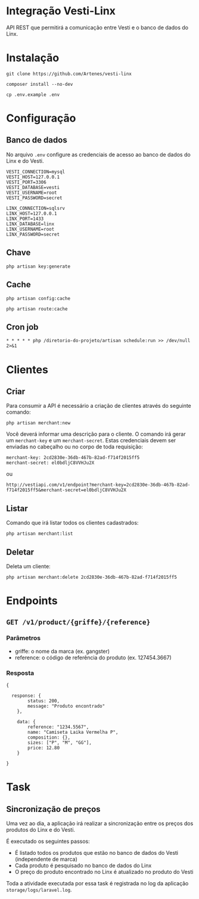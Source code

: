 # Integração Vesti-Linx
API REST que permitirá a comunicação entre Vesti e o banco de dados do Linx.

# Instalação

    git clone https://github.com/Artenes/vesti-linx
    
    composer install --no-dev
    
    cp .env.example .env
    
# Configuração
    
## Banco de dados

No arquivo `.env` configure as credenciais de acesso ao banco de dados do Linx e do Vesti.

    VESTI_CONNECTION=mysql
    VESTI_HOST=127.0.0.1
    VESTI_PORT=3306
    VESTI_DATABASE=vesti
    VESTI_USERNAME=root
    VESTI_PASSWORD=secret
    
    LINX_CONNECTION=sqlsrv
    LINX_HOST=127.0.0.1
    LINX_PORT=1433
    LINX_DATABASE=linx
    LINX_USERNAME=root
    LINX_PASSWORD=secret
    
## Chave

    php artisan key:generate
    
## Cache

    php artisan config:cache
    
    php artisan route:cache

## Cron job

    * * * * * php /diretorio-do-projeto/artisan schedule:run >> /dev/null 2>&1

# Clientes

## Criar

Para consumir a API é necessário a criação de clientes através do seguinte comando:

	php artisan merchant:new
	
Você deverá informar uma descrição para o cliente. O comando irá gerar um `merchant-key` e um `merchant-secret`. Estas credenciais devem ser enviadas no cabeçalho ou no corpo de toda requisição:

	merchant-key: 2cd2830e-36db-467b-82ad-f714f2015ff5
	merchant-secret: el0bdljC8VVHJu2X

ou

	http://vestiapi.com/v1/endpoint?merchant-key=2cd2830e-36db-467b-82ad-f714f2015ff5&merchant-secret=el0bdljC8VVHJu2X
	
## Listar

Comando que irá listar todos os clientes cadastrados:

	php artisan merchant:list
	
## Deletar

Deleta um cliente:

	php artisan merchant:delete 2cd2830e-36db-467b-82ad-f714f2015ff5

# Endpoints

## `GET /v1/product/{griffe}/{reference}`

### Parâmetros

- griffe: o nome da marca (ex. gangster)
- reference: o código de referência do produto (ex. 127454.3667)

### Resposta

    {
    
      response: {
		    status: 200,
		    message: "Produto encontrado"
	    },
      
	    data: {
		    reference: "1234.5567",
		    name: "Camiseta Laika Vermelha P",
		    composition: {},
		    sizes: ["P", "M", "GG"],
		    price: 12.80
	    }
    
    }
    
# Task

## Sincronização de preços

Uma vez ao dia, a aplicação irá realizar a sincronização entre os preços dos produtos do Linx e do Vesti.

É executado os seguintes passos:

- É listado todos os produtos que estão no banco de dados do Vesti (independente de marca)
- Cada produto é pesquisado no banco de dados do Linx
- O preço do produto encontrado no Linx é atualizado no produto do Vesti

Toda a atividade executada por essa task é registrada no log da aplicação `storage/logs/laravel.log`.
